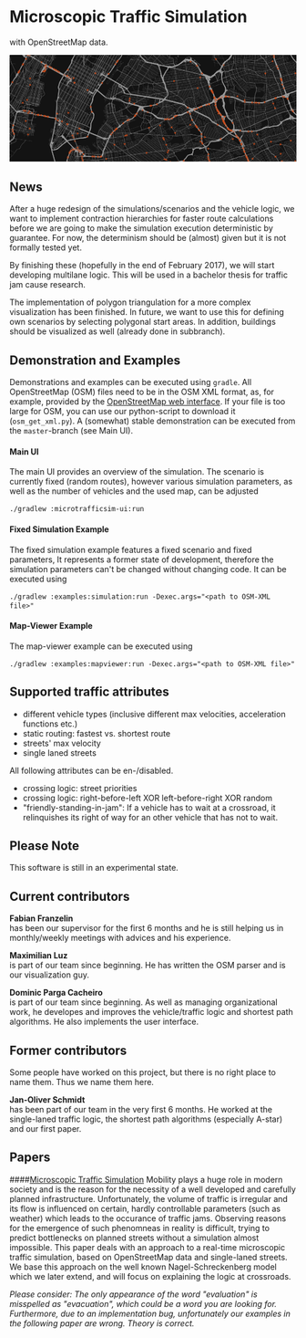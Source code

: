# Microscopic Traffic Simulation
with OpenStreetMap data.

![Teaser: New York](teaser.png "Teaser: New York")

## News
After a huge redesign of the simulations/scenarios and the vehicle logic, we want to implement contraction hierarchies for faster route calculations before we are going to make the simulation execution deterministic by guarantee. For now, the determinism should be (almost) given but it is not formally tested yet.

By finishing these (hopefully in the end of February 2017), we will start developing multilane logic. This will be used in a bachelor thesis for traffic jam cause research.

The implementation of polygon triangulation for a more complex visualization has been finished. In future, we want to use this for defining own scenarios by selecting polygonal start areas. In addition, buildings should be visualized as well (already done in subbranch).


## Demonstration and Examples
Demonstrations and examples can be executed using `gradle`. All OpenStreetMap (OSM) files need to be in the OSM XML format, as, for example, provided by the [OpenStreetMap web interface](https://www.openstreetmap.org). If your file is too large for OSM, you can use our python-script to download it (`osm_get_xml.py`). A (somewhat) stable demonstration can be executed from the `master`-branch (see Main UI).

#### Main UI
The main UI provides an overview of the simulation. The scenario is currently fixed (random routes), however various simulation parameters, as well as the number of vehicles and the used map, can be adjusted

```shell
./gradlew :microtrafficsim-ui:run
```

#### Fixed Simulation Example
The fixed simulation example features a fixed scenario and fixed parameters, It represents a former state of development, therefore the simulation parameters can't be changed without changing code. It can be executed using
```shell
./gradlew :examples:simulation:run -Dexec.args="<path to OSM-XML file>"
```

#### Map-Viewer Example
The map-viewer example can be executed using
```shell
./gradlew :examples:mapviewer:run -Dexec.args="<path to OSM-XML file>"
```


## Supported traffic attributes
* different vehicle types (inclusive different max velocities, acceleration
  functions etc.)
* static routing: fastest vs. shortest route
* streets' max velocity
* single laned streets

All following attributes can be en-/disabled.

* crossing logic: street priorities
* crossing logic: right-before-left XOR left-before-right XOR random
* "friendly-standing-in-jam": If a vehicle has to wait at a crossroad, it
  relinquishes its right of way for an other vehicle that has not to wait.


## Please Note
This software is still in an experimental state.


## Current contributors

**Fabian Franzelin**  
has been our supervisor for the first 6 months and he is still helping us in monthly/weekly meetings with advices and his experience.

**Maximilian Luz**  
is part of our team since beginning. He has written the OSM parser and is our visualization guy.

**Dominic Parga Cacheiro**  
is part of our team since beginning. As well as managing organizational work, he developes and improves the vehicle/traffic logic and shortest path algorithms. He also implements the user interface.


## Former contributors
Some people have worked on this project, but there is no right place to name them. Thus we name them here.

**Jan-Oliver Schmidt**  
has been part of our team in the very first 6 months. He worked at the single-laned traffic logic, the shortest path algorithms (especially A-star) and our first paper.


## Papers

####[Microscopic Traffic Simulation](https://www.informatik.uni-stuttgart.de/studium/interessierte/bsc-studiengaenge/informatik/projekt-inf/2016-06-03/Gruppe_5.pdf)
Mobility plays a huge role in modern society and is the reason for the necessity of a well developed and carefully planned infrastructure. Unfortunately, the volume of traffic is irregular and its flow is influenced on certain, hardly controllable parameters (such as weather) which leads to the occurance of traffic jams. Observing reasons for the emergence of such phenomneas in reality is difficult, trying to predict bottlenecks on planned streets without a simulation almost impossible. This paper deals with an approach to a real-time microscopic traffic simulation, based on OpenStreetMap data and single-laned streets. We base this approach on the well known Nagel-Schreckenberg model which we later extend, and will focus on explaining the logic at crossroads.

*Please consider: The only appearance of the word "evaluation" is misspelled as "evacuation", which could be a word you are looking for. Furthermore, due to an implementation bug, unfortunately our examples in the following paper are wrong. Theory is correct.*
